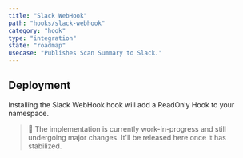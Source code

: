 ```yaml
---
title: "Slack WebHook"
path: "hooks/slack-webhook"
category: "hook"
type: "integration"
state: "roadmap"
usecase: "Publishes Scan Summary to Slack."
---
```


<!-- end -->

## Deployment

Installing the Slack WebHook hook will add a ReadOnly Hook to your namespace. 

> 🔧 The implementation is currently work-in-progress and still undergoing major changes. It'll be released here once it has stabilized.
